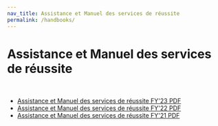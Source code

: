 ```yaml
---
nav_title: Assistance et Manuel des services de réussite
permalink: /handbooks/
---
```


# Assistance et Manuel des services de réussite
<br>

- [Assistance et Manuel des services de réussite FY'23 PDF][3]
- [Assistance et Manuel des services de réussite FY'22 PDF][2]
- [Assistance et Manuel des services de réussite FY'21 PDF][1]


[3]: {{site.baseurl}}/assets/download_file/Braze_Success_and_Support_Services_Handbook_23.pdf
[2]: {{site.baseurl}}/assets/download_file/Braze_Success_and_Support_Services_Handbook_22.pdf
[1]: {{site.baseurl}}/assets/download_file/Braze_Success_and_Support_Services_Handbook_21.pdf

